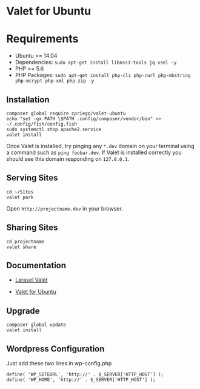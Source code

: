# Valet for Ubuntu

# Requirements

* Ubuntu >= 14.04
* Dependencies: `sudo apt-get install libnss3-tools jq xsel -y`
* PHP >= 5.6
* PHP Packages: `sudo apt-get install php-cli php-curl php-mbstring php-mcrypt php-xml php-zip -y`

## Installation

    composer global require cpriego/valet-ubuntu
    echo "set -gx PATH \$PATH .config/composer/vendor/bin" >> ~/.config/fish/config.fish
    sudo systemctl stop apache2.service
    valet install

Once Valet is installed, try pinging any `*.dev` domain on your terminal using a command such as `ping foobar.dev`. If Valet is installed correctly you should see this domain responding on `127.0.0.1`.

## Serving Sites

    cd ~/Sites
    valet park
    
Open `http://projectname.dev` in your browser.

## Sharing Sites

    cd projectname
    valet share

## Documentation

* [Laravel Valet](https://laravel.com/docs/5.2/valet)

* [Valet for Ubuntu](https://github.com/cpriego/valet-ubuntu)

## Upgrade

    composer global update
    valet install


## Wordpress Configuration
Just add these two lines in wp-config.php

    define( 'WP_SITEURL', 'http://' . $_SERVER['HTTP_HOST'] );
    define( 'WP_HOME', 'http://' . $_SERVER['HTTP_HOST'] );
